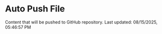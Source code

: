 # Auto Push File

Content that will be pushed to GitHub repository.
Last updated: 08/15/2025, 05:46:57 PM